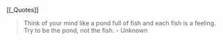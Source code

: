 

[[_Quotes]]

> Think of your mind like a pond full of fish and each fish is a feeling. Try to be the pond, not the fish. - Unknown